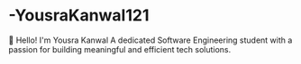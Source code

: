 # -YousraKanwal121
🚀 Hello! I'm Yousra Kanwal
A dedicated Software Engineering student with a passion for building meaningful and efficient tech solutions.
